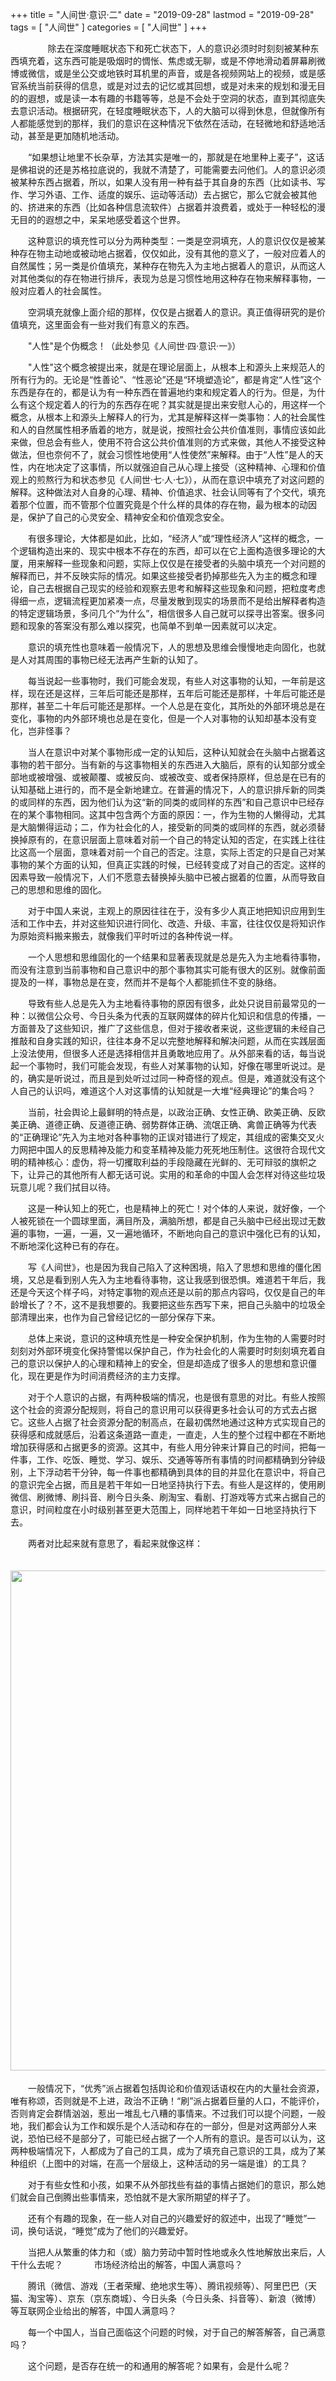 +++
title = "人间世·意识·二"
date = "2019-09-28"
lastmod = "2019-09-28"
tags = [
    "人间世"
]
categories = [
    "人间世"
]
+++

<!--more-->

　　&nbsp;&nbsp;&nbsp;&nbsp;&nbsp;&nbsp;&nbsp;&nbsp;除去在深度睡眠状态下和死亡状态下，人的意识必须时时刻刻被某种东西填充着，这东西可能是吸烟时的惆怅、焦虑或无聊，或是不停地滑动着屏幕刷微博或微信，或是坐公交或地铁时耳机里的声音，或是各视频网站上的视频，或是感官系统当前获得的信息，或是对过去的记忆或其回想，或是对未来的规划和漫无目的的遐想，或是读一本有趣的书籍等等，总是不会处于空洞的状态，直到其彻底失去意识活动。根据研究，在轻度睡眠状态下，人的大脑可以得到休息，但就像所有人都能感觉到的那样，我们的意识在这种情况下依然在活动，在轻微地和舒适地活动，甚至是更加随机地活动。

　　“如果想让地里不长杂草，方法其实是唯一的，那就是在地里种上麦子”，这话是佛祖说的还是苏格拉底说的，我就不清楚了，可能需要去问他们。人的意识必须被某种东西占据着，所以，如果人没有用一种有益于其自身的东西（比如读书、写作、学习外语、工作、适度的娱乐、运动等活动）去占据它，那么它就会被其他的、挤进来的东西（比如各种信息流软件）占据着并浪费着，或处于一种轻松的漫无目的的遐想之中，呆呆地感受着这个世界。

　　这种意识的填充性可以分为两种类型：一类是空洞填充，人的意识仅仅是被某种存在物主动地或被动地占据着，仅仅如此，没有其他的意义了，一般对应着人的自然属性；另一类是价值填充，某种存在物先入为主地占据着人的意识，从而这人对其他类似的存在物进行排斥，表现为总是习惯性地用这种存在物来解释事物，一般对应着人的社会属性。

　　空洞填充就像上面介绍的那样，仅仅是占据着人的意识。真正值得研究的是价值填充，这里面会有一些对我们有意义的东西。

　　"人性"是个伪概念！（此处参见《人间世·四·意识·一》）

　　"人性"这个概念被提出来，就是在理论层面上，从根本上和源头上来规范人的所有行为的。无论是“性善论”、“性恶论”还是“环境塑造论”，都是肯定“人性”这个东西是存在的，都是认为有一种东西在普遍地约束和规定着人的行为。但是，为什么有这个规定着人的行为的东西存在呢？其实就是提出来安慰人心的，用这样一个概念，从根本上和源头上解释人的行为，尤其是解释这样一类事物：人的社会属性和人的自然属性相矛盾着的地方，就是说，按照社会公共价值准则，事情应该如此来做，但总会有些人，使用不符合这公共价值准则的方式来做，其他人不接受这种做法，但也奈何不了，就会习惯性地使用“人性使然”来解释。由于“人性”是人的天性，内在地决定了这事情，所以就强迫自己从心理上接受（这种精神、心理和价值观上的煎熬行为和状态参见《人间世·七·人·七》），从而在意识中填充了对这问题的解释。这种做法对人自身的心理、精神、价值追求、社会认同等有了个交代，填充着那个位置，而不管那个位置究竟是个什么样的具体的存在物，最为根本的动因是，保护了自己的心灵安全、精神安全和价值观念安全。

　　有很多理论，大体都是如此，比如，“经济人”或“理性经济人”这样的概念，一个逻辑构造出来的、现实中根本不存在的东西，却可以在它上面构造很多理论的大厦，用来解释一些现象和问题，实际上仅仅是在接受者的头脑中填充一个对问题的解释而已，并不反映实际的情况。如果这些接受者扔掉那些先入为主的概念和理论，自己去根据自己现实的经验和观察去思考和解释这些现象和问题，把粒度考虑得细一点，逻辑流程更加紧凑一点，尽量发散到现实的场景而不是给出解释者构造的特定逻辑场景，多问几个“为什么”，相信很多人自己就可以探寻出答案。很多问题和现象的答案没有那么难以探究，也简单不到单一因素就可以决定。

　　意识的填充性也意味着一般情况下，人的思想及思维会慢慢地走向固化，也就是人对其周围的事物已经无法再产生新的认知了。

　　每当说起一些事物时，我们可能会发现，有些人对这事物的认知，一年前是这样，现在还是这样，三年后可能还是那样，五年后可能还是那样，十年后可能还是那样，甚至二十年后可能还是那样。一个人总是在变化，其所处的外部环境总是在变化，事物的内外部环境也总是在变化，但是一个人对事物的认知却基本没有变化，岂非怪事？

　　当人在意识中对某个事物形成一定的认知后，这种认知就会在头脑中占据着这事物的若干部分。当有新的与这事物相关的东西进入大脑后，原有的认知部分或全部地或被增强、或被颠覆、或被反向、或被改变、或者保持原样，但总是在已有的认知基础上进行的，而不是全新地建立。在普遍的情况下，人的意识排斥新的同类的或同样的东西，因为他们认为这“新的同类的或同样的东西”和自己意识中已经存在的某个事物相同。这其中包含两个方面的原因：一，作为生物的人懒得动，尤其是大脑懒得运动；二，作为社会化的人，接受新的同类的或同样的东西，就必须替换掉原有的，在意识层面上意味着对前一个自己的特定认知的否定，在实践上往往比这高一个层面，意味着对前一个自己的否定。注意，实际上否定的只是自己对某事物的某个方面的认知，但真正实践的时候，已经转变成了对自己的否定。这样的因素导致一般情况下，人们不愿意去替换掉头脑中已被占据着的位置，从而导致自己的思想和思维的固化。

　　对于中国人来说，主观上的原因往往在于，没有多少人真正地把知识应用到生活和工作中去，并对这些知识进行同化、改造、升级、丰富，往往仅仅是将知识作为原始资料搬来搬去，就像我们平时听过的各种传说一样。

　　一个人思想和思维固化的一个结果和显著表现就是总是先入为主地看待事物，而没有注意到当前事物和自己意识中的那个事物其实可能有很大的区别。就像前面提及的一样，事物总是在变，然而并不是每个人都能抓住不变的脉络。

　　导致有些人总是先入为主地看待事物的原因有很多，此处只说目前最常见的一种：以微信公众号、今日头条为代表的互联网媒体的碎片化知识和信息的传播，一方面普及了这些知识，推广了这些信息，但对于接收者来说，这些逻辑的未经自己推敲和自身实践的知识，往往本身不足以完整地解释和解决问题，从而在实践层面上没法使用，但很多人还是选择相信并且勇敢地应用了。从外部来看的话，每当说起一个事物时，我们可能会发现，有些人对某事物的认知，好像在哪里听说过。是的，确实是听说过，而且是到处听过过同一种奇怪的观点。但是，难道就没有这个人自己的认识吗，难道这个人对这事情的认知就是一大堆“经典理论”的集合吗？

　　当前，社会舆论上最鲜明的特点是，以政治正确、女性正确、欧美正确、反欧美正确、道德正确、反道德正确、弱势群体正确、流氓正确、禽兽正确等为代表的“正确理论”先入为主地对各种事物的正误对错进行了规定，其组成的密集交叉火力网把中国人的反思精神及能力和变革精神及能力死死地压制住。这很符合现代文明的精神核心：虚伪，将一切攫取利益的手段隐藏在光鲜的、无可辩驳的旗帜之下，让异己的其他所有人都无话可说。实用的和革命的中国人会怎样对待这些垃圾玩意儿呢？我们拭目以待。

　　这是一种认知上的死亡，也是精神上的死亡！对个体的人来说，就好像，一个人被死锁在一个圆球里面，满目所及，满脑所想，都是自己头脑中已经出现过无数遍的事物，一遍，一遍，又一遍地循环，不断地向自己的意识中强化已有的认知，不断地深化这种已有的存在。

　　写《人间世》，也是因为我自己陷入了这种困境，陷入了思想和思维的僵化困境，又总是看到别人先入为主地看待事物，这让我感到很恐惧。难道若干年后，我还是今天这个样子吗，对特定事物的观点还是以前的那点内容吗，仅仅是自己的年龄增长了？不，这不是我想要的。我要把这些东西写下来，把自己头脑中的垃圾全部清理出来，也作为自己曾经记忆的一部分保存下来。

　　总体上来说，意识的这种填充性是一种安全保护机制，作为生物的人需要时时刻刻对外部环境变化保持警惕以保护自己，作为社会化的人需要时时刻刻填充着自己的意识以保护人的心理和精神上的安全，但是却造成了很多人的思想和意识僵化，现在更是作为时间消费经济的主力支撑。

　　对于个人意识的占据，有两种极端的情况，也是很有意思的对比。有些人按照这个社会的资源分配规则，将自己的意识用可以获得更多社会认可的方式去占据它。这些人占据了社会资源分配的制高点，在最初偶然地通过这种方式实现自己的获得感和成就感后，沿着这条道路一直走，一直走，人生的整个过程中都在不断地增加获得感和占据更多的资源。这其中，有些人用分钟来计算自己的时间，把每一件事，工作、吃饭、睡觉、学习、娱乐、交通等等所有事情的时间都精确到分钟级别，上下浮动若干分钟，每一件事也都精确到具体的目的并显化在意识中，将自己的意识完全占据，而且是若干年如一日地坚持执行下去。有些人是这样的，使用刷微信、刷微博、刷抖音、刷今日头条、刷淘宝、看剧、打游戏等方式来占据自己的意识，时间粒度在小时级别甚至更大范围上，同样地若干年如一日地坚持执行下去。

　　两者对比起来就有意思了，看起来就像这样：
　　<center>
　　　　<img src="/img/human-world/consciousness-two/004201.png"  width="800px" height="５00px"/>
　　</center>

　　一般情况下，“优秀”派占据着包括舆论和价值观话语权在内的大量社会资源，唯有称颂，否则就是不上进，政治不正确！“刷”派占据着巨量的人口，不能评价，否则肯定会群情汹汹，惹出一堆乱七八糟的事情来。不过我们可以提个问题，一般地，我们都会认为工作和娱乐是个人活动和存在的一部分，但是对这两部分人来说，恐怕已经不是部分了，可能已经占据了一个人所有的意识。是否可以认为，这两种极端情况下，人都成为了自己的工具，成为了填充自己意识的工具，成为了某种组织（上图中的对端，在高一个层级上，这种活动的另一端是谁）的工具？

　　对于有些女性和小孩，如果不从外部找些有益的事情占据她们的意识，那么她们就会自己倒腾出些事情来，恐怕就不是大家所期望的样子了。

　　还有个有趣的现象，在一些人对自己的兴趣爱好的叙述中，出现了“睡觉”一词，换句话说，“睡觉”成为了他们的兴趣爱好。

　　当把人从繁重的体力和（或）脑力劳动中暂时性地或永久性地解放出来后，人干什么去呢？
　
　　市场经济给出的解答，中国人满意吗？

　　腾讯（微信、游戏（王者荣耀、绝地求生等）、腾讯视频等）、阿里巴巴（天猫、淘宝等）、京东（京东商城）、今日头条（今日头条、抖音等）、新浪（微博）等互联网企业给出的解答，中国人满意吗？

　　每一个中国人，当自己面临这个问题的时候，对于自己的解答解答，自己满意吗？

　　这个问题，是否存在统一的和通用的解答呢？如果有，会是什么呢？

